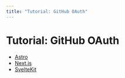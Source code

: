 ```yaml
---
title: "Tutorial: GitHub OAuth"
---
```


# Tutorial: GitHub OAuth

- [Astro](/tutorials/github-oauth/astro)
- [Next.js](/tutorials/github-oauth/nextjs)
- [SvelteKit](/tutorials/github-oauth/sveltekit)
